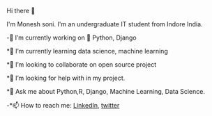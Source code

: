  Hi there 👋

I'm Monesh soni. I'm an undergraduate IT student from Indore India.

-🔭 I’m currently working on 🐍 Python, Django

*🌱 I’m currently learning data science, machine learning

*👯 I’m looking to collaborate on open source project

*🤔 I’m looking for help with in my project.

*💬 Ask me about Python,R, Django, Machine Learning, Data Science.

-*📫 How to reach me: [LinkedIn](https://www.linkedin.com/in/monesh-soni/), [twitter](https://twitter.com/monesh_soni)
